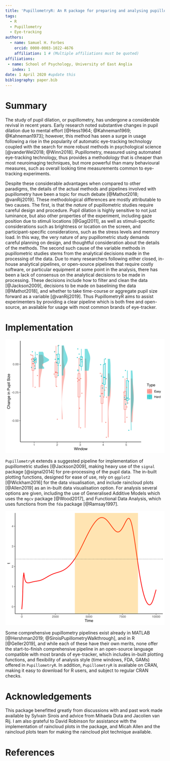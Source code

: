 ```yaml
---
title: 'PupillometryR: An R package for preparing and analysing pupillometry data'
tags:
  - R
  - Pupillometry
  - Eye-tracking
authors:
  - name: Samuel H. Forbes
    orcid: 0000-0003-1022-4676
    affiliation: 1 # (Multiple affiliations must be quoted)
affiliations:
 - name: School of Psychology, University of East Anglia
   index: 1
date: 1 April 2020 #update this
bibliography: paper.bib
---
```


# Summary

The study of pupil dilation, or pupillometry, has undergone a considerable revival in recent years.
Early research noted substantive changes in pupil dilation due to mental effort [@Hess1964; @Kahneman1969; @Kahneman1973]; however, this method has seen a surge in usage following a rise in the popularity of automatic eye-tracking technology coupled with the search for more robust methods in psychological science [@vanderWel2018; @Winn2018]. Pupillometry, measured using automated eye-tracking technology, thus provides a methodology that is cheaper than most neuroimaging techniques, but more powerful than many behavioural measures, such as overall looking time measurements common to eye-tracking experiments.

Despite these considerable advantages when compared to other paradigms, the details of the actual methods and pipelines involved with pupillometry have been a topic for much debate [@Mathot2018; @vanRij2019].
These methodological differences are mostly attributable to two causes.
The first, is that the *nature* of pupillometric studies require careful design and procedure.
Pupil dilation is highly sensitive to not just luminance, but also other properties of the experiment, including gaze position due to stimuli locations [@Gagl2011], as well as stimuli-specific considerations such as brightness or location on the screen, and participant-specific considerations, such as the stress levels and memory load.
In this way, the very nature of any pupillometric study demands careful planning on design, and thoughtful consideration about the details of the methods.
The second such cause of the variable methods in pupillometric studies stems from the analytical decisions made in the processing of the data.
Due to many researchers following either closed, in-house analytical pipelines, or open-source pipelines that require costly software, or particular equipment at some point in the analysis, there has been a lack of consensus on the analytical decisions to be made in processing.
These decisions include how to filter and clean the data [@Jackson2009], decisions to be made on baselining the data [@Mathot2018], and whether to take time-course or aggregate pupil size forward as a variable [@vanRij2019].
Thus PupillometryR aims to assist experimenters by providing a clear pipeline which is both free and open-source, an available for usage with most common brands of eye-tracker.

# Implementation

![An example of a raincloud plot of pupil data in PupillometryR.](Raincloud.svg)

`PupillometryR` extends a suggested pipeline for implementation of pupillometric studies [@Jackson2009], making heavy use of the `signal` package [@signal2014] for pre-processing of the pupil data. The in-built plotting functions, designed for ease of use, rely on `ggplot2` [@Wickham2016] for the data visualisation, and include raincloud plots [@Allen2019] as an in-built data visualisation option. For analysis several options are given, including the use of Generalised Additive Models which uses the `mgcv` package [@Wood2017], and Functional Data Analysis, which uses functions from the `fda` package [@Ramsay1997].

![An example of a functional t-test in PupillometryR.](FDA.svg)

Some comprehensive pupillometry pipelines exist already in MATLAB [@Hershman2019; @SiroisPupillometryWalkthrough], and in R [@Geller2019], and while each of these have their own merits, none offer the start-to-finish comprehensive pipeline in an open-source language compatible with most brands of eye-tracker, which includes in-built plotting functions, and flexibility of analysis style (time windows, FDA, GAMs) offered in `PupillometryR`. In addition, `PupillometryR` is available on CRAN, making it easy to download for R users, and subject to regular CRAN checks.

# Acknowledgements

This package benefitted greatly from discussions with and past work made available by Sylvain Sirois and advice from Mihaela Duta and Jacolien van Rij. I am also grateful to David Robinson for assistance with the implementation of raincloud plots in the package, and Micah Allen and the raincloud plots team for making the raincloud plot technique available.

# References
